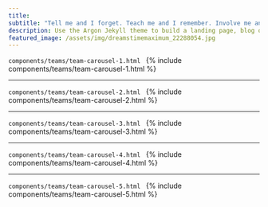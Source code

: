 ```yaml
---
title:  
subtitle: "Tell me and I forget. Teach me and I remember. Involve me and I learn." -Benjamin Franklin
description: Use the Argon Jekyll theme to build a landing page, blog or complete website.
featured_image: /assets/img/dreamstimemaximum_22288054.jpg
---
```


```components/teams/team-carousel-1.html ```
{% include components/teams/team-carousel-1.html %}

---
```components/teams/team-carousel-2.html ```
{% include components/teams/team-carousel-2.html %}

---
```components/teams/team-carousel-3.html ```
{% include components/teams/team-carousel-3.html %}

---
```components/teams/team-carousel-4.html ```
{% include components/teams/team-carousel-4.html %}

---
```components/teams/team-carousel-5.html ```
{% include components/teams/team-carousel-5.html %}